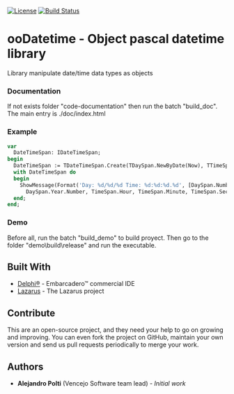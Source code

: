 [![License](https://img.shields.io/badge/License-BSD%203--Clause-blue.svg)](https://opensource.org/licenses/BSD-3-Clause)
[![Build Status](https://travis-ci.org/VencejoSoftware/ooDatetime.svg?branch=master)](https://travis-ci.org/VencejoSoftware/ooDatetime)

# ooDatetime - Object pascal datetime library
Library manipulate date/time data types as objects

### Documentation
If not exists folder "code-documentation" then run the batch "build_doc". The main entry is ./doc/index.html

### Example
```pascal
var
  DateTimeSpan: IDateTimeSpan;
begin
  DateTimeSpan := TDateTimeSpan.Create(TDaySpan.NewByDate(Now), TTimeSpan.NewByTime(Now));
  with DateTimeSpan do
  begin
    ShowMessage(Format('Day: %d/%d/%d Time: %d:%d:%d.%d', [DaySpan.Number, Ord(DaySpan.Month.Number),
      DaySpan.Year.Number, TimeSpan.Hour, TimeSpan.Minute, TimeSpan.Second, TimeSpan.Millisecond]));
  end;
end;
```

### Demo
Before all, run the batch "build_demo" to build proyect. Then go to the folder "demo\build\release\" and run the executable.

## Built With
* [Delphi&reg;](https://www.embarcadero.com/products/rad-studio) - Embarcadero&trade; commercial IDE
* [Lazarus](https://www.lazarus-ide.org/) - The Lazarus project

## Contribute
This are an open-source project, and they need your help to go on growing and improving.
You can even fork the project on GitHub, maintain your own version and send us pull requests periodically to merge your work.

## Authors
* **Alejandro Polti** (Vencejo Software team lead) - *Initial work*